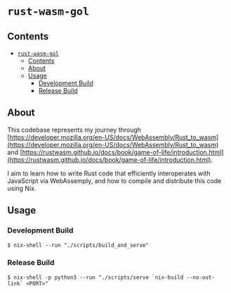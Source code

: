# `rust-wasm-gol`

## Contents

- [`rust-wasm-gol`](#rust-wasm-gol)
  - [Contents](#contents)
  - [About](#about)
  - [Usage](#usage)
    - [Development Build](#development-build)
    - [Release Build](#release-build)

## About

This codebase represents my journey through 
[https://developer.mozilla.org/en-US/docs/WebAssembly/Rust_to_wasm](https://developer.mozilla.org/en-US/docs/WebAssembly/Rust_to_wasm) 
and [https://rustwasm.github.io/docs/book/game-of-life/introduction.html](https://rustwasm.github.io/docs/book/game-of-life/introduction.html).

I aim to learn how to write Rust code that efficiently interoperates with 
JavaScript via WebAssemply, and how to compile and distribute this code using Nix.

## Usage

### Development Build

```
$ nix-shell --run "./scripts/build_and_serve"
```

### Release Build

```
$ nix-shell -p python3 --run "./scripts/serve `nix-build --no-out-link` <PORT>"
```
